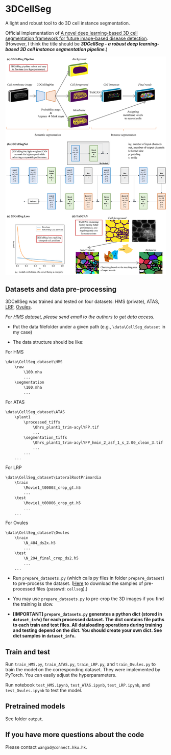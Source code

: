 # 3DCellSeg

A light and robust tool to do 3D cell instance segmentation.

Official implementation of [A novel deep learning-based 3D cell segmentation framework for future image-based disease detection](https://www.nature.com/articles/s41598-021-04048-3). (However, I think the title should be ***3DCellSeg - a robust deep learning-based 3D cell instance segmentation pipeline***.)

<div align="center">
    <img src="figs/central_illustration.png" width="700"/>
</div>

## Datasets and data pre-processing

3DCellSeg was trained and tested on four datasets: HMS (private), ATAS, [LRP](https://osf.io/2rszy/), [Ovules](https://osf.io/w38uf/).

*For [HMS dataset](https://connecthkuhk-my.sharepoint.com/:f:/g/personal/wangad_connect_hku_hk/EmSDG-nXao5DuyrjzCMScSgBHgECAs7jjcs54DKerkXAHw?e=hex9it), please send email to the authors to get data access.*

- Put the data filefolder under a given path (e.g., ```\data\CellSeg_dataset``` in my case)

- The data structure should be like:

For HMS

```
\data\CellSeg_dataset\HMS
    \raw
        \100.mha
        ...
    \segmentation
        \100.mha
        ...
```

For ATAS

```
\data\CellSeg_dataset\ATAS
    \plant1
        \processed_tiffs
            \0hrs_plant1_trim-acylYFP.tif
            ...
        \segmentation_tiffs
            \0hrs_plant1_trim-acylYFP_hmin_2_asf_1_s_2.00_clean_3.tif
            ...
        ...
    ...
```

For LRP

```
\data\CellSeg_dataset\LateralRootPrimordia
    \train
        \Movie1_t00003_crop_gt.h5
        ...
    \test
        \Movie1_t00006_crop_gt.h5
        ...
    ...
```

For Ovules

```
\data\CellSeg_dataset\Ovules
    \train
        \N_404_ds2x.h5
        ...
    \test
        \N_294_final_crop_ds2.h5
        ...
    ...
```

- Run ```prepare_datasets.py``` (which calls py files in folder ```prepare_dataset```) to pre-process the dataset. ([Here](https://connecthkuhk-my.sharepoint.com/:f:/g/personal/wangad_connect_hku_hk/Eo2UGa6WTA5Gj0F1S6Xc9HABedf0FUVpNw8swUWl5-3kRg?e=UMBGmx) to download the samples of pre-processed files (passwd: ```cellseg```).)

- You may use ```prepare_datasets.py``` to pre-crop the 3D images if you find the training is slow.

- **\[IMPORTANT\] ```prepare_datasets.py``` generates a python dict (stored in ```dataset_info```) for each processed dataset. The dict contains file paths to each train and test files. All dataloading operations during training and testing depend on the dict. You should create your own dict. See dict samples in ```dataset_info```.**

## Train and test

Run ```train_HMS.py```, ```train_ATAS.py```, ```train_LRP.py```, and ```train_Ovules.py``` to train the model on the corresponding dataset. They were implemented by PyTorch. You can easily adjust the hyperparameters.

Run notebook ```test_HMS.ipynb```, ```test_ATAS.ipynb```, ```test_LRP.ipynb```, and ```test_Ovules.ipynb``` to test the model.

## Pretrained models

See folder ```output```.

## If you have more questions about the code

Please contact ```wangad@connect.hku.hk```.
